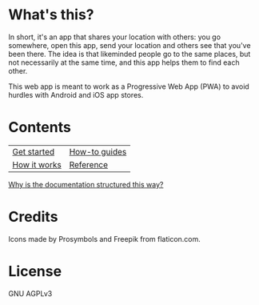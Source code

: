 # What's this?

In short, it's an app that shares your location with others: you go somewhere, open this app, send your location and others see that you've been there. The idea is that likeminded people go to the same places, but not necessarily at the same time, and this app helps them to find each other.

This web app is meant to work as a Progressive Web App (PWA) to avoid hurdles with Android and iOS app stores.

# Contents

|                                    |                               |
| ---------------------------------- | ----------------------------- |
| [Get started](/docs/get-started)   | [How-to guides](/docs/how-to) |
| [How it works](/docs/how-it-works) | [Reference](/docs/reference)  |

[Why is the documentation structured this way?](https://www.divio.com/blog/documentation/)

# Credits

Icons made by Prosymbols and Freepik from flaticon.com.

# License

GNU AGPLv3
